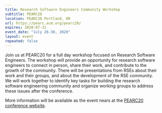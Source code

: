 ```yaml
---
title: Research Software Engineers Community Workshop
subtitle: PEARC20
location: PEARC20 Portland, OR
url: https://pearc.acm.org/pearc20/
expires: 2020-07-31
event_date: "July 26-30, 2020"
layout: event
repeated: false
---
```



Join us at PEARC20 for a full day workshop focused on Research
Software Engineers.  The workshop will provide an opportunity for
research software engineers to connect in person, share their work,
and contribute to the growth of the community.  There will be
presentations from RSEs about their work and their groups, and about
the development of the RSE community.  We will work together to
identify key tasks for building the research software engineering
community and organize working groups to address these issues after
the conference.

More information will be available as the event nears at the [PEARC20
conference website](https://pearc.acm.org/pearc20/).
